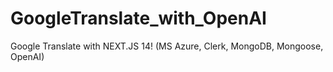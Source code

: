 # GoogleTranslate_with_OpenAI
 Google Translate with NEXT.JS 14! (MS Azure, Clerk, MongoDB, Mongoose, OpenAI)
